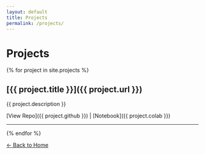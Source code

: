```yaml
---
layout: default
title: Projects
permalink: /projects/
---
```

# Projects

{% for project in site.projects %}
## [{{ project.title }}]({{ project.url }})
{{ project.description }}

[View Repo]({{ project.github }}) | [Notebook]({{ project.colab }})

---
{% endfor %}

[← Back to Home](/)
